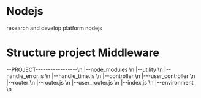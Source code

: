 # Nodejs
research and develop platform nodejs

# Structure project Middleware

--PROJECT-----------------\n
  |--node_modules         \n
  |--utility              \n
     |--handle_error.js   \n
     |--handle_time.js    \n
  |--controller           \n
     |---user_controller  \n
  |--router               \n
     |--router.js         \n
     |--user_router.js    \n
  |--index.js             \n
  |--environment          \n
  

